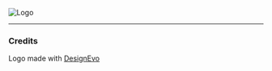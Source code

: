 ![Logo](http://res.cloudinary.com/stutzsolucoes/image/upload/c_scale,h_403/v1531080103/thingui-logo.png)


-----

### Credits
Logo made with <a href="https://www.designevo.com/en/" title="Free Online Logo Maker">DesignEvo</a>
